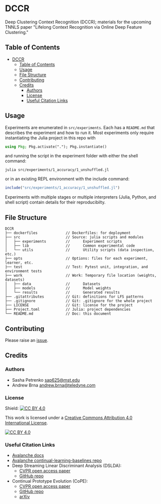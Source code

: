 # DCCR

Deep Clustering Context Recognition (DCCR); materials for the upcoming TNNLS paper "Lifelong Context Recognition via Online Deep Feature Clustering."

[issues-url]: https://github.com/AP6YC/DCCR/issues

## Table of Contents

- [DCCR](#dccr)
  - [Table of Contents](#table-of-contents)
  - [Usage](#usage)
  - [File Structure](#file-structure)
  - [Contributing](#contributing)
  - [Credits](#credits)
    - [Authors](#authors)
    - [License](#license)
    - [Useful Citation Links](#useful-citation-links)

## Usage

Experiments are enumerated in `src/experiments`.
Each has a `README.md` that describes the experiment and how to run it.
Most experiments only require instantiating the Julia project in this repo with

```julia
using Pkg; Pkg.activate("."); Pkg.instantiate()
```

and running the script in the experiment folder with either the shell command:

```shell
julia src/experiments/1_accuracy/1_unshuffled.jl
```

or in an existing REPL environment with the include command:

```julia
include("src/experiments/1_accuracy/1_unshuffled.jl")
```

Experiments with multiple stages or multiple interpreters (Julia, Python, and shell script) contain details for their reproducibilty.

## File Structure

```
DCCR
├── dockerfiles             // Dockerfiles: for deployment
├── src                     // Source: julia scripts and modules
│   ├── experiments         //      Experiment scripts
│   ├── lib                 //      Common experimental code
│   └── utils               //      Utility scripts (data inspection, etc.)
├── opts                    // Options: files for each experiment, learner, etc.
├── test                    // Test: Pytest unit, integration, and environment tests
├── work                    // Work: Temporary file location (weights, datasets)
│   ├── data                //      Datasets
│   ├── models              //      Model weights
│   └── results             //      Generated results
├── .gitattributes          // Git: definitions for LFS patterns
├── .gitignore              // Git: .gitignore for the whole project
├── LICENSE                 // Git: license for the project
├── Project.toml            // Julia: project dependencies
└── README.md               // Doc: this document
```

## Contributing

Please raise an [issue][issues-url].

## Credits

### Authors

- Sasha Petrenko <sap625@mst.edu>
- Andrew Brna <andrew.brna@teledyne.com>

### License

Shield: [![CC BY 4.0][cc-by-shield]][cc-by]

This work is licensed under a
[Creative Commons Attribution 4.0 International License][cc-by].

[![CC BY 4.0][cc-by-image]][cc-by]

[cc-by]: http://creativecommons.org/licenses/by/4.0/
[cc-by-image]: https://i.creativecommons.org/l/by/4.0/88x31.png
[cc-by-shield]: https://img.shields.io/badge/License-CC%20BY%204.0-lightgrey.svg

### Useful Citation Links

- [Avalanche docs](https://avalanche.continualai.org/)
- [Avalanche continual-learning-baselines repo](https://github.com/ContinualAI/continual-learning-baselines)
- Deep Streaming Linear Discriminant Analysis (DSLDA):
  - [CVPR open access paper](https://openaccess.thecvf.com/content_CVPRW_2020/papers/w15/Hayes_Lifelong_Machine_Learning_With_Deep_Streaming_Linear_Discriminant_Analysis_CVPRW_2020_paper.pdf.)
  - [GitHub repo](https://github.com/tyler-hayes/Deep_SLDA)
- Continual Prototype Evolution (CoPE):
  - [CVPR open access paper](https://openaccess.thecvf.com/content/ICCV2021/papers/De_Lange_Continual_Prototype_Evolution_Learning_Online_From_Non-Stationary_Data_Streams_ICCV_2021_paper.pdf)
  - [GitHub repo](https://github.com/Mattdl/ContinualPrototypeEvolution)
  - [arXiv](https://arxiv.org/abs/2009.00919)